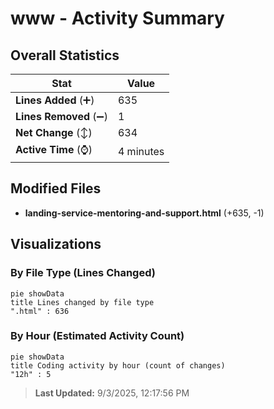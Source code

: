 # www - Activity Summary 

## Overall Statistics

| Stat                   | Value                                                             |
| ---------------------- | ----------------------------------------------------------------- |
| **Lines Added** (➕)   | 635                                          |
| **Lines Removed** (➖) | 1                                        |
| **Net Change** (↕)    | 634                |
| **Active Time** (⌚)   | 4 minutes |


## Modified Files
- **landing-service-mentoring-and-support.html** (+635, -1)

## Visualizations

### By File Type (Lines Changed)

```mermaid
pie showData
title Lines changed by file type
".html" : 636
```

### By Hour (Estimated Activity Count)

```mermaid
pie showData
title Coding activity by hour (count of changes)
"12h" : 5
```


> **Last Updated:** 9/3/2025, 12:17:56 PM